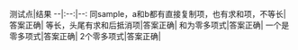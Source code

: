 测试点|结果
--|:--:|--:
同sample，a和b都有直接复制项，也有求和项，不等长|答案正确|
等长，头尾有求和后抵消项|答案正确|
和为零多项式|答案正确|
一个是零多项式|答案正确|
2个零多项式|答案正确|